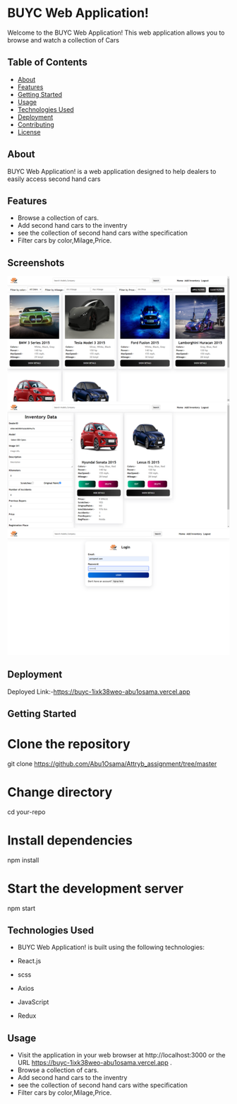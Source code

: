 # BUYC Web Application!

Welcome to the BUYC Web Application! This web application allows you to browse and watch a collection of Cars

## Table of Contents

- [About](#about)
- [Features](#features)
- [Getting Started](#getting-started)
- [Usage](#usage)
- [Technologies Used](#technologies-used)
- [Deployment](#deployment)
- [Contributing](#contributing)
- [License](#license)

## About

BUYC Web Application! is a web application designed to help dealers to  easily access second hand cars
## Features

- Browse a collection of cars.
- Add second hand cars to the inventry
- see the collection of second hand cars withe specification
- Filter cars by color,Milage,Price.

## Screenshots

![Screenshot 1](Frontend/buyc/src/assets/one.png)
![Screenshot 2](Frontend/buyc/src/assets/two.png)
![Screenshot 3](Frontend/buyc/src/assets/three.png)


## Deployment

Deployed Link:-https://buyc-1ixk38weo-abu1osama.vercel.app

## Getting Started

# Clone the repository

git clone https://github.com/Abu1Osama/Attryb_assignment/tree/master

# Change directory

cd your-repo

# Install dependencies

npm install

# Start the development server

npm start

## Technologies Used

- BUYC Web Application! is built using the following technologies:

- React.js
- scss
- Axios
- JavaScript
- Redux

## Usage

- Visit the application in your web browser at http://localhost:3000 or the URL https://buyc-1ixk38weo-abu1osama.vercel.app .
- Browse a collection of cars.
- Add second hand cars to the inventry
- see the collection of second hand cars withe specification
- Filter cars by color,Milage,Price.

